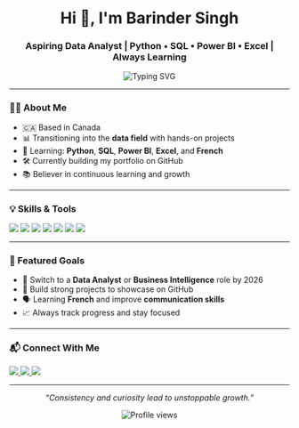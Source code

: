 <h1 align="center">Hi 👋, I'm Barinder Singh</h1>
<h3 align="center">Aspiring Data Analyst | Python • SQL • Power BI • Excel | Always Learning</h3>

<p align="center">
  <img src="https://readme-typing-svg.demolab.com?font=Fira+Code&size=22&pause=1000&center=true&vCenter=true&width=600&lines=Turning+data+into+decisions;Learning+Python,+SQL,+Power+BI;Focused+on+career+growth+in+tech" alt="Typing SVG" />
</p>

---

### 👨‍💼 About Me

- 🇨🇦 Based in Canada  
- 📊 Transitioning into the **data field** with hands-on projects  
- 🧠 Learning: **Python**, **SQL**, **Power BI**, **Excel**, and **French**  
- 🛠️ Currently building my portfolio on GitHub  
- 📚 Believer in continuous learning and growth  

---

### 💡 Skills & Tools

<p align="left">
  <img src="https://img.shields.io/badge/Python-306998?style=for-the-badge&logo=python&logoColor=white" />
  <img src="https://img.shields.io/badge/SQL-316192?style=for-the-badge&logo=mysql&logoColor=white" />
  <img src="https://img.shields.io/badge/Power%20BI-F2C811?style=for-the-badge&logo=powerbi&logoColor=black" />
  <img src="https://img.shields.io/badge/Microsoft%20Excel-217346?style=for-the-badge&logo=microsoft-excel&logoColor=white" />
  <img src="https://img.shields.io/badge/GitHub-181717?style=for-the-badge&logo=github&logoColor=white" />
  <img src="https://img.shields.io/badge/Linux-FCC624?style=for-the-badge&logo=linux&logoColor=black" />
  <img src="https://img.shields.io/badge/French-Learning-blue?style=for-the-badge" />
</p>

---

### 📌 Featured Goals

- 🔄 Switch to a **Data Analyst** or **Business Intelligence** role by 2026  
- 🧠 Build strong projects to showcase on GitHub  
- 🗣️ Learning **French** and improve **communication skills**  
- 📈 Always track progress and stay focused

---

### 📬 Connect With Me

<p align="left">
  <a href="https://www.linkedin.com/in/16barindersingh/" target="_blank">
    <img src="https://img.shields.io/badge/LinkedIn-0A66C2?style=for-the-badge&logo=linkedin&logoColor=white" />
  </a>
  <a href="mailto:barindersd16@gmail.com" target="_blank">
    <img src="https://img.shields.io/badge/Gmail-D14836?style=for-the-badge&logo=gmail&logoColor=white" />
  </a>
  <a href="https://github.com/barindersd" target="_blank">
    <img src="https://img.shields.io/badge/GitHub-100000?style=for-the-badge&logo=github&logoColor=white" />
  </a>
</p>

---

<p align="center">
  <em>“Consistency and curiosity lead to unstoppable growth.”</em>
</p>

<p align="center">
  <img src="https://komarev.com/ghpvc/?username=barindersd&label=Profile%20views&color=0e75b6&style=flat" alt="Profile views" />
</p>
